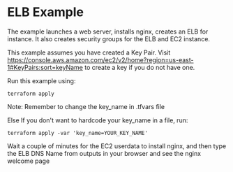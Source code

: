 # ELB Example

The example launches a web server, installs nginx, creates an ELB for instance. It also creates security groups for the ELB and EC2 instance. 

This example assumes you have created a Key Pair. Visit
https://console.aws.amazon.com/ec2/v2/home?region=us-east-1#KeyPairs:sort=keyName
to create a key if you do not have one. 

Run this example using:

    terraform apply
   Note: Remember to change the key_name in .tfvars file

Else If you don't want to hardcode your key_name in a file, run:

    terraform apply -var 'key_name=YOUR_KEY_NAME'

Wait a couple of minutes for the EC2 userdata to install nginx, and then type the ELB DNS Name from outputs in your browser and see the nginx welcome page

